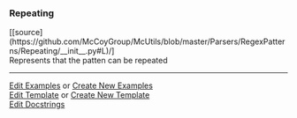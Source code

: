 ### <a id="McUtils.Parsers.RegexPatterns.Repeating">Repeating</a> 
<div class="docs-source-link" markdown="1">
[[source](https://github.com/McCoyGroup/McUtils/blob/master/Parsers/RegexPatterns/Repeating/__init__.py#L)/]
</div>
Represents that the patten can be repeated



___

[Edit Examples](https://github.com/McCoyGroup/McUtils/edit/master/ci/examples/McUtils/Parsers/RegexPatterns/Repeating.md) or 
[Create New Examples](https://github.com/McCoyGroup/McUtils/new/master/?filename=ci/examples/McUtils/Parsers/RegexPatterns/Repeating.md) <br/>
[Edit Template](https://github.com/McCoyGroup/McUtils/edit/master/ci/docs/McUtils/Parsers/RegexPatterns/Repeating.md) or 
[Create New Template](https://github.com/McCoyGroup/McUtils/new/master/?filename=ci/docs/templates/McUtils/Parsers/RegexPatterns/Repeating.md) <br/>
[Edit Docstrings](https://github.com/McCoyGroup/McUtils/edit/master/Parsers/RegexPatterns/Repeating/__init__.py#L?message=Update%20Docs)

